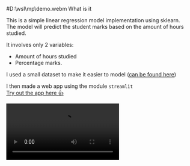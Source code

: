 #D:\wsl\mp\demo.webm What is it 

This is a simple linear regression model implementation using sklearn.  
The model will predict the student marks based on the amount of hours studied.  

It involves only 2 variables:
- Amount of hours studied 
- Percentage marks.  

I used a small dataset to make it easier to model ([can be found here](http://bit.ly/w-data))


I then made a web app using the module `streamlit`  
[Try out the app here :+1: ](https://elpatatone-student-mark-prediction-app-uzrcq8.streamlitapp.com)

![](demo.mp4)
